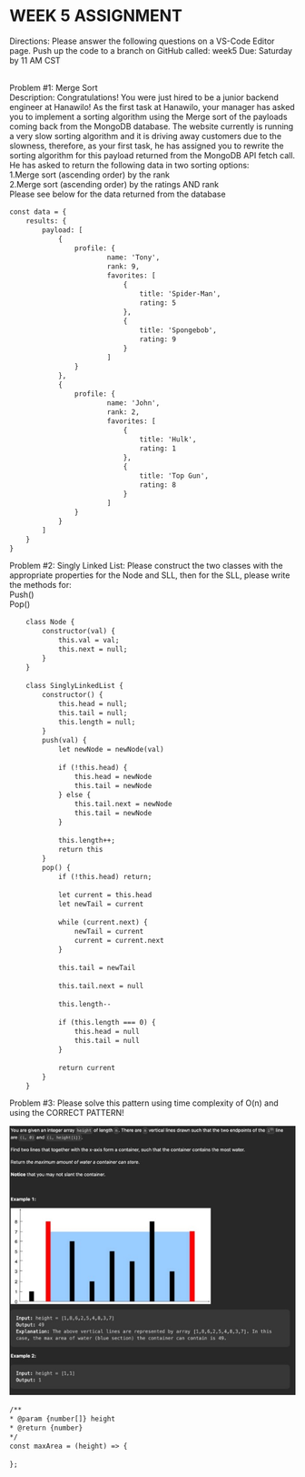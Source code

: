 <h1>WEEK 5 ASSIGNMENT</h1>

Directions: Please answer the following questions on a VS-Code Editor page. Push up the code to a branch on GitHub called: week5
Due: Saturday by 11 AM CST<br><br>


Problem #1: Merge Sort<br>
Description: Congratulations! You were just hired to be a junior backend engineer at Hanawilo! As the first
task at Hanawilo, your manager has asked you to implement a sorting algorithm using the Merge sort of the
payloads coming back from the MongoDB database. The website currently is running a very slow sorting
algorithm and it is driving away customers due to the slowness, therefore, as your first task, he has assigned
you to rewrite the sorting algorithm for this payload returned from the MongoDB API fetch call.<br>
He has asked to return the following data in two sorting options:<br>
1.Merge sort (ascending order) by the rank<br>
2.Merge sort (ascending order) by the ratings AND rank<br>
Please see below for the data returned from the database<br>

    const data = {
        results: {
            payload: [
                {
                    profile: {
                            name: 'Tony',
                            rank: 9,
                            favorites: [
                                {
                                    title: 'Spider-Man',
                                    rating: 5
                                },
                                {
                                    title: 'Spongebob',
                                    rating: 9
                                }
                            ]
                    }
                },
                {
                    profile: {
                            name: 'John',
                            rank: 2,
                            favorites: [
                                {
                                    title: 'Hulk',
                                    rating: 1
                                },
                                {
                                    title: 'Top Gun',
                                    rating: 8
                                }
                            ]
                    }
                }
            ]
        }
    }

Problem #2: Singly Linked List: 
Please construct the two classes with the appropriate properties for the Node and SLL, then for the SLL, 
please write the methods for: <br>
Push()<br>
Pop()<br>

        class Node {
            constructor(val) {
                this.val = val;
                this.next = null;
            }
        }

        class SinglyLinkedList {
            constructor() {
                this.head = null;
                this.tail = null;
                this.length = null;
            }
            push(val) {
                let newNode = newNode(val)

                if (!this.head) {
                    this.head = newNode
                    this.tail = newNode
                } else {
                    this.tail.next = newNode
                    this.tail = newNode
                }

                this.length++;
                return this
            }
            pop() {
                if (!this.head) return;

                let current = this.head
                let newTail = current

                while (current.next) {
                    newTail = current
                    current = current.next
                }

                this.tail = newTail

                this.tail.next = null

                this.length--

                if (this.length === 0) {
                    this.head = null
                    this.tail = null
                }

                return current
            }
        }


Problem #3: Please solve this pattern using time complexity of O(n) and using the CORRECT PATTERN!

<img src="assignment_5_problem_3.jpg" alt="">

    /**
    * @param {number[]} height
    * @return {number}
    */
    const maxArea = (height) => {
    
    };